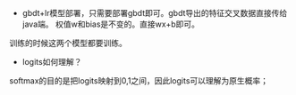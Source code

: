 - gbdt+lr模型部署，只需要部署gbdt即可。gbdt导出的特征交叉数据直接传给java端。
  权值w和bias是不变的。直接wx+b即可。

训练的时候这两个模型都要训练。

- logits如何理解？

softmax的目的是把logits映射到0,1之间，因此logits可以理解为原生概率；

